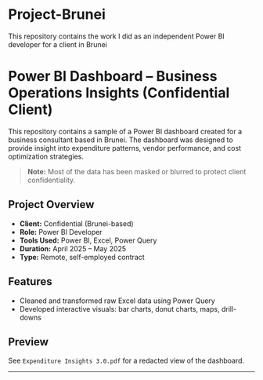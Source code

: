 # Project-Brunei
This repository contains the work I did as an independent Power BI developer for a client in Brunei

# Power BI Dashboard – Business Operations Insights (Confidential Client)

This repository contains a sample of a Power BI dashboard created for a business consultant based in Brunei. The dashboard was designed to provide insight into expenditure patterns, vendor performance, and cost optimization strategies.

> **Note:** Most of the data has been masked or blurred to protect client confidentiality.

## Project Overview
- **Client:** Confidential (Brunei-based)
- **Role:** Power BI Developer
- **Tools Used:** Power BI, Excel, Power Query
- **Duration:** April 2025 – May 2025
- **Type:** Remote, self-employed contract

## Features
- Cleaned and transformed raw Excel data using Power Query
- Developed interactive visuals: bar charts, donut charts, maps, drill-downs

## Preview
See `Expenditure Insights 3.0.pdf` for a redacted view of the dashboard.

---
